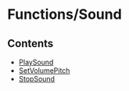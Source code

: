 # Functions/Sound

## Contents

- [PlaySound](PlaySound.float.float.float.bool.float.md)
- [SetVolumePitch](SetVolumePitch.float.float.float.md)
- [StopSound](StopSound.float.md)

